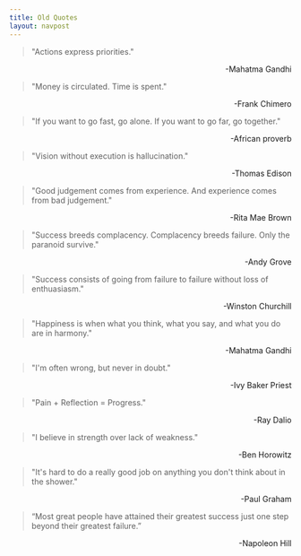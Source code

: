 ```yaml
---
title: Old Quotes
layout: navpost
---
```


>"Actions express priorities."

<p style="text-align: right;">-Mahatma Gandhi</p>

>"Money is circulated. Time is spent."

<p style="text-align: right;">-Frank Chimero</p>

>"If you want to go fast, go alone. If you want to go far, go together."

<p style="text-align: right;">-African proverb</p>

>"Vision without execution is hallucination."

<p style="text-align: right;">-Thomas Edison</p>

>"Good judgement comes from experience. And experience comes from bad judgement."

<p style="text-align: right;">-Rita Mae Brown</p> 

>"Success breeds complacency. Complacency breeds failure. Only the paranoid survive."

<p style="text-align: right;">-Andy Grove</p>

>"Success consists of going from failure to failure without loss of enthuasiasm."

<p style="text-align: right;">-Winston Churchill</p>

>"Happiness is when what you think, what you say, and what you do are in harmony."

<p style="text-align: right;">-Mahatma Gandhi</p> 

>"I'm often wrong, but never in doubt."  

<p style="text-align: right;">-Ivy Baker Priest</p>

>"Pain + Reflection = Progress."

<p style="text-align: right;">-Ray Dalio</p>

>"I believe in strength over lack of weakness."

<p style="text-align: right;">-Ben Horowitz</p> 

>"It's hard to do a really good job on anything you don't think about in the shower."

<p style="text-align: right;">-Paul Graham</p>

>“Most great people have attained their greatest success just one step beyond their greatest failure.” 

<p style="text-align: right;">-Napoleon Hill</p>
